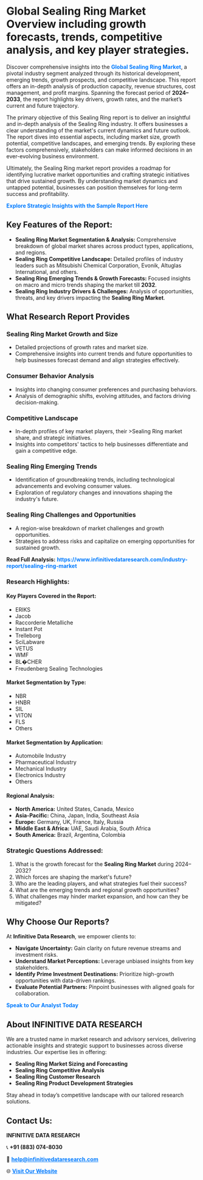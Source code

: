 <h1>Global Sealing Ring Market Overview including growth forecasts, trends, competitive analysis, and key player strategies.</h1>
<p>
Discover comprehensive insights into the 
<a href="https://www.infinitivedataresearch.com/industry-report/sealing-ring-market" rel="dofollow" style="color: #007BFF; text-decoration: none;"><strong>Global Sealing Ring Market</strong></a>, a pivotal industry segment analyzed through its historical development, emerging trends, growth prospects, and competitive landscape. This report offers an in-depth analysis of production capacity, revenue structures, cost management, and profit margins. Spanning the forecast period of <strong>2024–2033</strong>, the report highlights key drivers, growth rates, and the market’s current and future trajectory.
</p>
<p>
The primary objective of this Sealing Ring report is to deliver an insightful and in-depth analysis of the Sealing Ring industry. It offers businesses a clear understanding of the market's current dynamics and future outlook. The report dives into essential aspects, including market size, growth potential, competitive landscapes, and emerging trends. By exploring these factors comprehensively, stakeholders can make informed decisions in an ever-evolving business environment.
</p>
<p>
Ultimately, the Sealing Ring market report provides a roadmap for identifying lucrative market opportunities and crafting strategic initiatives that drive sustained growth. By understanding market dynamics and untapped potential, businesses can position themselves for long-term success and profitability.
</p>
<p>
<a href="https://www.infinitivedataresearch.com/request-sample/reportId=105355" style="color: #007BFF; text-decoration: none;"><strong>Explore Strategic Insights with the Sample Report Here</strong></a>
</p>

<h2>Key Features of the Report:</h2>
<ul>
<li><strong>Sealing Ring Market Segmentation & Analysis:</strong> Comprehensive breakdown of global market shares across product types, applications, and regions.</li>
<li><strong>Sealing Ring Competitive Landscape:</strong> Detailed profiles of industry leaders such as Mitsubishi Chemical Corporation, Evonik, Altuglas International, and others.</li>
<li><strong>Sealing Ring Emerging Trends & Growth Forecasts:</strong> Focused insights on macro and micro trends shaping the market till <strong>2032</strong>.</li>
<li><strong>Sealing Ring Industry Drivers & Challenges:</strong> Analysis of opportunities, threats, and key drivers impacting the <strong>Sealing Ring Market</strong>.</li>
</ul>

<h2>What Research Report Provides</h2>
<h3>Sealing Ring Market Growth and Size</h3>
<ul>
<li>Detailed projections of growth rates and market size.</li>
<li>Comprehensive insights into current trends and future opportunities to help businesses forecast demand and align strategies effectively.</li>
</ul>

<h3>Consumer Behavior Analysis</h3>
<ul>
<li>Insights into changing consumer preferences and purchasing behaviors.</li>
<li>Analysis of demographic shifts, evolving attitudes, and factors driving decision-making.</li>
</ul>

<h3>Competitive Landscape</h3>
<ul>
<li>In-depth profiles of key market players, their >Sealing Ring market share, and strategic initiatives.</li>
<li>Insights into competitors' tactics to help businesses differentiate and gain a competitive edge.</li>
</ul>

<h3>Sealing Ring Emerging Trends</h3>
<ul>
<li>Identification of groundbreaking trends, including technological advancements and evolving consumer values.</li>
<li>Exploration of regulatory changes and innovations shaping the industry's future.</li>
</ul>

<h3>Sealing Ring Challenges and Opportunities</h3>
<ul>
<li>A region-wise breakdown of market challenges and growth opportunities.</li>
<li>Strategies to address risks and capitalize on emerging opportunities for sustained growth.</li>
</ul>
<p><strong>Read Full Analysis:</strong> <a href="https://www.infinitivedataresearch.com/industry-report/sealing-ring-market" rel="dofollow" style="color: #007BFF; text-decoration: none;"><strong>https://www.infinitivedataresearch.com/industry-report/sealing-ring-market</strong></a></p>
<h3>Research Highlights:</h3>
<h4>Key Players Covered in the Report:</h4>
<ul><li>ERIKS</li><li>Jacob</li><li>Raccorderie Metalliche</li><li>Instant Pot</li><li>Trelleborg</li><li>SciLabware</li><li>VETUS</li><li>WMF</li><li>BL�CHER</li><li>Freudenberg Sealing Technologies</li></ul>
<h4>Market Segmentation by Type:</h4>
<ul><li>NBR</li><li>HNBR</li><li>SIL</li><li>VITON</li><li>FLS</li><li>Others</li></ul>
<h4>Market Segmentation by Application:</h4>
<ul><li>Automobile Industry</li><li>Pharmaceutical Industry</li><li>Mechanical Industry</li><li>Electronics Industry</li><li>Others</li></ul>

<h4>Regional Analysis:</h4>
<ul>
<li><strong>North America:</strong> United States, Canada, Mexico</li>
<li><strong>Asia-Pacific:</strong> China, Japan, India, Southeast Asia</li>
<li><strong>Europe:</strong> Germany, UK, France, Italy, Russia</li>
<li><strong>Middle East & Africa:</strong> UAE, Saudi Arabia, South Africa</li>
<li><strong>South America:</strong> Brazil, Argentina, Colombia</li>
</ul>

<h3>Strategic Questions Addressed:</h3>
<ol>
<li>What is the growth forecast for the <strong>Sealing Ring Market</strong> during 2024–2032?</li>
<li>Which forces are shaping the market's future?</li>
<li>Who are the leading players, and what strategies fuel their success?</li>
<li>What are the emerging trends and regional growth opportunities?</li>
<li>What challenges may hinder market expansion, and how can they be mitigated?</li>
</ol>

<h2>Why Choose Our Reports?</h2>
<p>At <strong>Infinitive Data Research</strong>, we empower clients to:</p>
<ul>
<li><strong>Navigate Uncertainty:</strong> Gain clarity on future revenue streams and investment risks.</li>
<li><strong>Understand Market Perceptions:</strong> Leverage unbiased insights from key stakeholders.</li>
<li><strong>Identify Prime Investment Destinations:</strong> Prioritize high-growth opportunities with data-driven rankings.</li>
<li><strong>Evaluate Potential Partners:</strong> Pinpoint businesses with aligned goals for collaboration.</li>
</ul>
<p><a href="https://www.infinitivedataresearch.com/industry-report/sealing-ring-market" rel="dofollow" style="color: #007BFF; text-decoration: none;"><strong>Speak to Our Analyst Today</strong></a></p>

<h2>About INFINITIVE DATA RESEARCH</h2>
<p>We are a trusted name in market research and advisory services, delivering actionable insights and strategic support to businesses across diverse industries. Our expertise lies in offering:</p>
<ul>
<li><strong>Sealing Ring Market Sizing and Forecasting</strong></li>
<li><strong>Sealing Ring Competitive Analysis</strong></li>
<li><strong>Sealing Ring Customer Research</strong></li>
<li><strong>Sealing Ring Product Development Strategies</strong></li>
</ul>
<p>Stay ahead in today’s competitive landscape with our tailored research solutions.</p>

<h2>Contact Us:</h2>
<p><strong>INFINITIVE DATA RESEARCH</strong></p>
<p>📞 <strong>+91 (883) 074-8030</strong></p>
<p>📧 <strong><a href="mailto:help@infinitivedataresearch.com" style="color: #007BFF;">help@infinitivedataresearch.com</a></strong></p>
<p>🌐 <strong><a href="https://www.infinitivedataresearch.com" rel="dofollow" style="color: #007BFF;">Visit Our Website</a></strong></p>